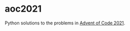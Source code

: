 # aoc2021
Python solutions to the problems in [Advent of Code 2021](https://adventofcode.com/2021).
